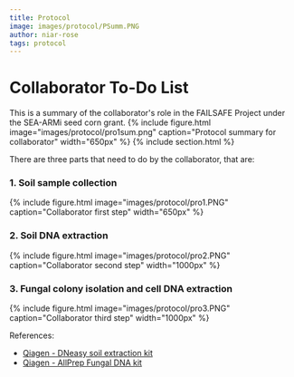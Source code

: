 ```yaml
---
title: Protocol
image: images/protocol/PSumm.PNG
author: niar-rose
tags: protocol
---
```

# Collaborator To-Do List
This is a summary of the collaborator's role in the FAILSAFE Project under the SEA-ARMi seed corn grant.
  {%
  include figure.html
  image="images/protocol/pro1sum.png"
  caption="Protocol summary for collaborator"
  width="650px"
%}
{% include section.html %}

There are three parts that need to do by the collaborator, that are:
<br>

### 1. Soil sample collection
  {%
  include figure.html
  image="images/protocol/pro1.PNG"
  caption="Collaborator first step"
  width="650px"
%}

### 2. Soil DNA extraction
  {%
  include figure.html
  image="images/protocol/pro2.PNG"
  caption="Collaborator second step"
  width="1000px"
%}

### 3. Fungal colony isolation and cell DNA extraction
  {%
  include figure.html
  image="images/protocol/pro3.PNG"
  caption="Collaborator third step"
  width="1000px"
%}

References:
- [Qiagen - DNeasy soil extraction kit](https://www.qiagen.com/sg/resources/download.aspx?id=5a0517a7-711d-4085-8a28-2bb25fab828a&lang=en)
- [Qiagen - AllPrep Fungal DNA kit](https://www.qiagen.com/hr/resources/download.aspx?id=bf2e6517-b02c-4501-bc4e-e288b5e466d3&lang=en) 
